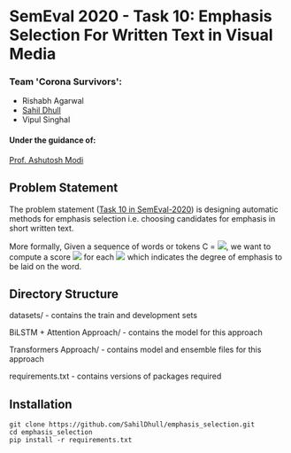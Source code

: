 # SemEval 2020 - Task 10: Emphasis Selection For Written Text in Visual Media

### Team 'Corona Survivors':
- Rishabh Agarwal
- [Sahil Dhull](https://sahildhull.github.io/)
- Vipul Singhal

#### Under the guidance of:
[Prof. Ashutosh Modi](https://ashutosh-modi.github.io/)

## Problem Statement
The problem statement ([Task 10 in SemEval-2020](https://competitions.codalab.org/competitions/20815)) is designing automatic methods for emphasis selection i.e. choosing candidates for emphasis in short written text.

More formally,
Given a sequence of words or tokens C = <img src="https://render.githubusercontent.com/render/math?math=\{ x_1, x_2, ..., x_n \}">, we want to compute a score <img src="https://render.githubusercontent.com/render/math?math=S_i"> for each <img src="https://render.githubusercontent.com/render/math?math=x_i"> which indicates the degree of emphasis to be laid on the word.

## Directory Structure
datasets/ - contains the train and development sets

BiLSTM + Attention Approach/ - contains the model for this approach

Transformers Approach/ - contains model and ensemble files for this approach

requirements.txt - contains versions of packages required

## Installation
```
git clone https://github.com/SahilDhull/emphasis_selection.git
cd emphasis_selection
pip install -r requirements.txt
```